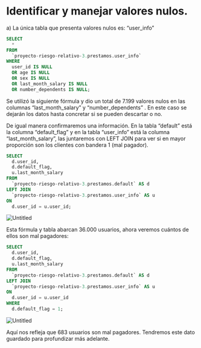 # Identificar y manejar valores nulos.

a) La única tabla que presenta valores nulos es: “user_info”

```sql
SELECT
  *
FROM
  `proyecto-riesgo-relativo-3.prestamos.user_info`
WHERE
  user_id IS NULL
  OR age IS NULL
  OR sex IS NULL
  OR last_month_salary IS NULL
  OR number_dependents IS NULL;
```

Se utilizó la siguiente fórmula y dio un total de 7.199 valores nulos en las columnas “last_month_salary” y “number_dependents” . En este caso se dejarán los datos hasta concretar si se pueden descartar o no.

De igual manera confirmaremos una información. En la tabla “default” está la columna “default_flag” y en la tabla “user_info” está la columna “last_month_salary”, las juntaremos con LEFT JOIN para ver si en mayor proporción son los clientes con bandera 1 (mal pagador).

```sql
SELECT
  d.user_id,
  d.default_flag,
  u.last_month_salary
FROM
  `proyecto-riesgo-relativo-3.prestamos.default` AS d
LEFT JOIN
  `proyecto-riesgo-relativo-3.prestamos.user_info` AS u
ON
  d.user_id = u.user_id;
```

![Untitled](https://prod-files-secure.s3.us-west-2.amazonaws.com/4f6e4884-28e6-47a8-8b41-9105cb8c0fed/a9d1ba17-a703-4b3d-b9a7-f3ba318f91a0/Untitled.png)

Esta fórmula y tabla abarcan 36.000 usuarios, ahora veremos cuántos de ellos son mal pagadores:

```sql
SELECT
  d.user_id,
  d.default_flag,
  u.last_month_salary
FROM
  `proyecto-riesgo-relativo-3.prestamos.default` AS d
LEFT JOIN
  `proyecto-riesgo-relativo-3.prestamos.user_info` AS u
ON
  d.user_id = u.user_id
WHERE
  d.default_flag = 1;
```

![Untitled](https://prod-files-secure.s3.us-west-2.amazonaws.com/4f6e4884-28e6-47a8-8b41-9105cb8c0fed/a673de8c-2530-434c-bb8d-f59b081d8077/Untitled.png)

Aquí nos refleja que 683 usuarios son mal pagadores. Tendremos este dato guardado para profundizar más adelante.
